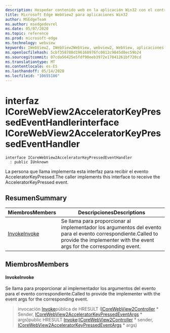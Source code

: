 ```yaml
---
description: Hospedar contenido web en la aplicación Win32 con el control Microsoft Edge WebView2
title: Microsoft Edge WebView2 para aplicaciones Win32
author: MSEdgeTeam
ms.author: msedgedevrel
ms.date: 05/07/2020
ms.topic: reference
ms.prod: microsoft-edge
ms.technology: webview
keywords: IWebView2, IWebView2WebView, webview2, WebView, aplicaciones Win32, Win32, Edge, ICoreWebView2, ICoreWebView2Controller, control de explorador, HTML Edge
ms.openlocfilehash: 5cbf358780d196168976fc0812c9845d0ec59b24
ms.sourcegitcommit: 07cda56425e5fdf90eeb3972e17041261bf720cd
ms.translationtype: MT
ms.contentlocale: es-ES
ms.lasthandoff: 05/14/2020
ms.locfileid: "10655186"
---
```

# <span data-ttu-id="49415-104">interfaz ICoreWebView2AcceleratorKeyPressedEventHandler</span><span class="sxs-lookup"><span data-stu-id="49415-104">interface ICoreWebView2AcceleratorKeyPressedEventHandler</span></span> 

```
interface ICoreWebView2AcceleratorKeyPressedEventHandler
  : public IUnknown
```

<span data-ttu-id="49415-105">La persona que llama implementa esta interfaz para recibir el evento AcceleratorKeyPressed.</span><span class="sxs-lookup"><span data-stu-id="49415-105">The caller implements this interface to receive the AcceleratorKeyPressed event.</span></span>

## <span data-ttu-id="49415-106">Resumen</span><span class="sxs-lookup"><span data-stu-id="49415-106">Summary</span></span>

 <span data-ttu-id="49415-107">Miembros</span><span class="sxs-lookup"><span data-stu-id="49415-107">Members</span></span>                        | <span data-ttu-id="49415-108">Descripciones</span><span class="sxs-lookup"><span data-stu-id="49415-108">Descriptions</span></span>
--------------------------------|---------------------------------------------
[<span data-ttu-id="49415-109">Invoke</span><span class="sxs-lookup"><span data-stu-id="49415-109">Invoke</span></span>](#invoke) | <span data-ttu-id="49415-110">Se llama para proporcionar al implementador los argumentos del evento para el evento correspondiente.</span><span class="sxs-lookup"><span data-stu-id="49415-110">Called to provide the implementer with the event args for the corresponding event.</span></span>

## <span data-ttu-id="49415-111">Miembros</span><span class="sxs-lookup"><span data-stu-id="49415-111">Members</span></span>

#### <span data-ttu-id="49415-112">Invoke</span><span class="sxs-lookup"><span data-stu-id="49415-112">Invoke</span></span> 

<span data-ttu-id="49415-113">Se llama para proporcionar al implementador los argumentos del evento para el evento correspondiente.</span><span class="sxs-lookup"><span data-stu-id="49415-113">Called to provide the implementer with the event args for the corresponding event.</span></span>

> <span data-ttu-id="49415-114">invocación [Invoke](#invoke)pública de HRESULT ([ICoreWebView2Controller](icorewebview2controller.md) \* Sender, [ICoreWebView2AcceleratorKeyPressedEventArgs](icorewebview2acceleratorkeypressedeventargs.md) \* args)</span><span class="sxs-lookup"><span data-stu-id="49415-114">public HRESULT [Invoke](#invoke)([ICoreWebView2Controller](icorewebview2controller.md) \* sender, [ICoreWebView2AcceleratorKeyPressedEventArgs](icorewebview2acceleratorkeypressedeventargs.md) \* args)</span></span>


